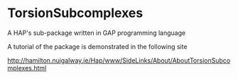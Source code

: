 # TorsionSubcomplexes
A HAP's sub-package written in GAP programming language

A tutorial of the package is demonstrated in the following site

http://hamilton.nuigalway.ie/Hap/www/SideLinks/About/AboutTorsionSubcomplexes.html
